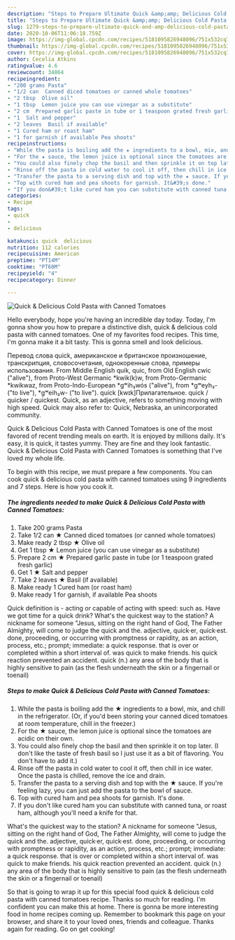 ```yaml
---
description: "Steps to Prepare Ultimate Quick &amp;amp; Delicious Cold Pasta with Canned Tomatoes"
title: "Steps to Prepare Ultimate Quick &amp;amp; Delicious Cold Pasta with Canned Tomatoes"
slug: 1279-steps-to-prepare-ultimate-quick-and-amp-delicious-cold-pasta-with-canned-tomatoes
date: 2020-10-06T11:06:18.759Z
image: https://img-global.cpcdn.com/recipes/5181095826948096/751x532cq70/quick-delicious-cold-pasta-with-canned-tomatoes-recipe-main-photo.jpg
thumbnail: https://img-global.cpcdn.com/recipes/5181095826948096/751x532cq70/quick-delicious-cold-pasta-with-canned-tomatoes-recipe-main-photo.jpg
cover: https://img-global.cpcdn.com/recipes/5181095826948096/751x532cq70/quick-delicious-cold-pasta-with-canned-tomatoes-recipe-main-photo.jpg
author: Cecelia Atkins
ratingvalue: 4.6
reviewcount: 34864
recipeingredient:
- "200 grams Pasta"
- "1/2 can  Canned diced tomatoes or canned whole tomatoes"
- "2 tbsp  Olive oil"
- "1 tbsp  Lemon juice you can use vinegar as a substitute"
- "2 cm  Prepared garlic paste in tube or 1 teaspoon grated fresh garlic"
- "1  Salt and pepper"
- "2 leaves  Basil if available"
- "1 Cured ham or roast ham"
- "1 for garnish if available Pea shoots"
recipeinstructions:
- "While the pasta is boiling add the ★ ingredients to a bowl, mix, and chill in the refrigerator. (Or, if you&#39;d been storing your canned diced tomatoes at room temperature, chill in the freezer.)"
- "For the ★ sauce, the lemon juice is optional since the tomatoes are acidic on their own."
- "You could also finely chop the basil and then sprinkle it on top later. (I don&#39;t like the taste of fresh basil so I just use it as a bit of flavoring. You don&#39;t have to add it.)"
- "Rinse off the pasta in cold water to cool it off, then chill in ice water. Once the pasta is chilled, remove the ice and drain."
- "Transfer the pasta to a serving dish and top with the ★ sauce. If you&#39;re feeling lazy, you can just add the pasta to the bowl of sauce."
- "Top with cured ham and pea shoots for garnish. It&#39;s done."
- "If you don&#39;t like cured ham you can substitute with canned tuna, or roast ham, although you&#39;ll need a knife for that."
categories:
- Recipe
tags:
- quick
- 
- delicious

katakunci: quick  delicious 
nutrition: 112 calories
recipecuisine: American
preptime: "PT14M"
cooktime: "PT60M"
recipeyield: "4"
recipecategory: Dinner

---
```



![Quick &amp; Delicious Cold Pasta with Canned Tomatoes](https://img-global.cpcdn.com/recipes/5181095826948096/751x532cq70/quick-delicious-cold-pasta-with-canned-tomatoes-recipe-main-photo.jpg)

Hello everybody, hope you're having an incredible day today. Today, I'm gonna show you how to prepare a distinctive dish, quick &amp; delicious cold pasta with canned tomatoes. One of my favorites food recipes. This time, I'm gonna make it a bit tasty. This is gonna smell and look delicious.

Перевод слова quick, американское и британское произношение, транскрипция, словосочетания, однокоренные слова, примеры использования. From Middle English quik, quic, from Old English cwic (&#34;alive&#34;), from Proto-West Germanic *kwik(k)w, from Proto-Germanic *kwikwaz, from Proto-Indo-European *gʷih₃wós (&#34;alive&#34;), from *gʷeyh₃- (&#34;to live&#34;), *gʷeih₃w- (&#34;to live&#34;). quick [kwɪk]Прилагательное. quick / quicker / quickest. Quick, as an adjective, refers to something moving with high speed. Quick may also refer to: Quick, Nebraska, an unincorporated community.

Quick &amp; Delicious Cold Pasta with Canned Tomatoes is one of the most favored of recent trending meals on earth. It is enjoyed by millions daily. It's easy, it is quick, it tastes yummy. They are fine and they look fantastic. Quick &amp; Delicious Cold Pasta with Canned Tomatoes is something that I've loved my whole life.


To begin with this recipe, we must prepare a few components. You can cook quick &amp; delicious cold pasta with canned tomatoes using 9 ingredients and 7 steps. Here is how you cook it.

<!--inarticleads1-->

##### The ingredients needed to make Quick &amp; Delicious Cold Pasta with Canned Tomatoes:

1. Take 200 grams Pasta
1. Take 1/2 can ★ Canned diced tomatoes (or canned whole tomatoes)
1. Make ready 2 tbsp ★ Olive oil
1. Get 1 tbsp ★ Lemon juice (you can use vinegar as a substitute)
1. Prepare 2 cm ★ Prepared garlic paste in tube (or 1 teaspoon grated fresh garlic)
1. Get 1 ★ Salt and pepper
1. Take 2 leaves ★ Basil (if available)
1. Make ready 1 Cured ham (or roast ham)
1. Make ready 1 for garnish, if available Pea shoots


Quick definition is - acting or capable of acting with speed: such as. Have we got time for a quick drink? What&#39;s the quickest way to the station? A nickname for someone &#34;Jesus, sitting on the right hand of God, The Father Almighty, will come to judge the quick and the. adjective, quick·er, quick·est. done, proceeding, or occurring with promptness or rapidity, as an action, process, etc.; prompt; immediate: a quick response. that is over or completed within a short interval of. was quick to make friends. his quick reaction prevented an accident. quick (n.) any area of the body that is highly sensitive to pain (as the flesh underneath the skin or a fingernail or toenail) 

<!--inarticleads2-->

##### Steps to make Quick &amp; Delicious Cold Pasta with Canned Tomatoes:

1. While the pasta is boiling add the ★ ingredients to a bowl, mix, and chill in the refrigerator. (Or, if you&#39;d been storing your canned diced tomatoes at room temperature, chill in the freezer.)
1. For the ★ sauce, the lemon juice is optional since the tomatoes are acidic on their own.
1. You could also finely chop the basil and then sprinkle it on top later. (I don&#39;t like the taste of fresh basil so I just use it as a bit of flavoring. You don&#39;t have to add it.)
1. Rinse off the pasta in cold water to cool it off, then chill in ice water. Once the pasta is chilled, remove the ice and drain.
1. Transfer the pasta to a serving dish and top with the ★ sauce. If you&#39;re feeling lazy, you can just add the pasta to the bowl of sauce.
1. Top with cured ham and pea shoots for garnish. It&#39;s done.
1. If you don&#39;t like cured ham you can substitute with canned tuna, or roast ham, although you&#39;ll need a knife for that.


What&#39;s the quickest way to the station? A nickname for someone &#34;Jesus, sitting on the right hand of God, The Father Almighty, will come to judge the quick and the. adjective, quick·er, quick·est. done, proceeding, or occurring with promptness or rapidity, as an action, process, etc.; prompt; immediate: a quick response. that is over or completed within a short interval of. was quick to make friends. his quick reaction prevented an accident. quick (n.) any area of the body that is highly sensitive to pain (as the flesh underneath the skin or a fingernail or toenail) 

So that is going to wrap it up for this special food quick &amp; delicious cold pasta with canned tomatoes recipe. Thanks so much for reading. I'm confident you can make this at home. There is gonna be more interesting food in home recipes coming up. Remember to bookmark this page on your browser, and share it to your loved ones, friends and colleague. Thanks again for reading. Go on get cooking!
